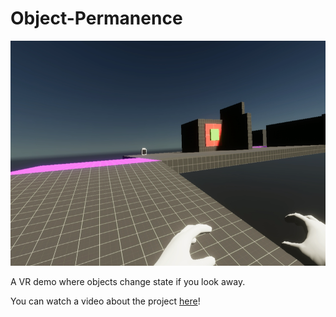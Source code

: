 # Object-Permanence

<img src="Screenshots/Readme Screenshot.png" width=640 height=360>

A VR demo where objects change state if you look away.

You can watch a video about the project [here](https://youtu.be/n9mT7CknKcM?si=mNLkoGa1w5KH8HDx)!
